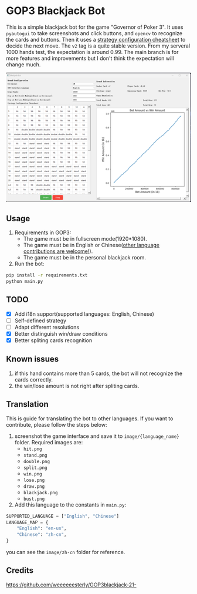 # GOP3 Blackjack Bot
This is a simple blackjack bot for the game "Governor of Poker 3". 
It uses `pyautogui` to take screenshots and click buttons, and `opencv` to recognize the cards and buttons.
Then it uses a [strategy configuration cheatsheet](./assets/cheatsheet.png) to decide the next move.
The `v2` tag is a quite stable version. From my serveral 1000 hands test, the expectation is around 0.99.
The main branch is for more features and improvements but I don't think the expectation will change much.

![demo](./assets/demo.png)
## Usage
1. Requirements in GOP3:
    - The game must be in fullscreen mode(1920*1080).
    - The game must be in English or Chinese([other language contributions are welcome!](https://github.com/lng2020/GOP3-blackjack-bot#Translation)).
    - The game must be in the personal blackjack room.
2. Run the bot:
```bash
pip install -r requirements.txt
python main.py
```
## TODO
- [x] Add i18n support(supported languages: English, Chinese)
- [ ] Self-defined strategy
- [ ] Adapt different resolutions
- [x] Better distinguish win/draw conditions
- [x] Better spliting cards recognition

## Known issues
1. if this hand contains more than 5 cards, the bot will not recognize the cards correctly.
2. the win/lose amount is not right after spliting cards.

## Translation
This is guide for translating the bot to other languages. If you want to contribute, please follow the steps below:
1. screenshot the game interface and save it to `image/{language_name}` folder. Required images are:
    - `hit.png`
    - `stand.png`
    - `double.png`
    - `split.png`
    - `win.png`
    - `lose.png`
    - `draw.png`
    - `blackjack.png`
    - `bust.png`
2. Add this language to the constants in `main.py`:
```python
SUPPORTED_LANGUAGE = ["English", "Chinese"]
LANGUAGE_MAP = {
    "English": "en-us",
    "Chinese": "zh-cn",
}
```

you can see the `image/zh-cn` folder for reference.
## Credits
https://github.com/weeeeeesterly/GOP3blackjack-21-